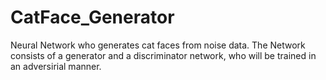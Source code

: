 # CatFace_Generator
Neural Network who generates cat faces from noise data.
The Network consists of a generator and a discriminator network, who will be trained in an adversirial manner.

